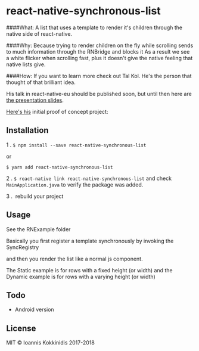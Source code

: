 # react-native-synchronous-list

####What:
A list that uses a template to render it's children through the native side of react-native.

####Why:
Because trying to render children on the fly while scrolling sends to much information through the RNBridge and blocks it
As a result we see a white flicker when scrolling fast, plus it doesn't give the native feeling that native lists give.

####How:
If you want to learn more check out Tal Kol. He's the person that thought of that brilliant idea.

His talk in react-native-eu should be published soon, but until then here are [the presentation slides](https://speakerdeck.com/talkol/going-over-the-speed-limit-synchronous-rendering-in-react-native).

[Here's his](https://github.com/wix/rn-synchronous-render) initial proof of concept project:




## Installation

1 . `$ npm install --save react-native-synchronous-list`

or

`$ yarn add react-native-synchronous-list`


2 . `$ react-native link react-native-synchronous-list` and check `MainApplication.java` to verify the package was added.

3 .  rebuild your project



## Usage
See the RNExample folder

Basically you first register a template synchronously by invoking the SyncRegistry

and then you render the list like a normal js component.

The Static example is for rows with a fixed height (or width) and the Dynamic example is for rows with a varying height (or width)


## Todo
- Android version

## License
MIT © Ioannis Kokkinidis 2017-2018
